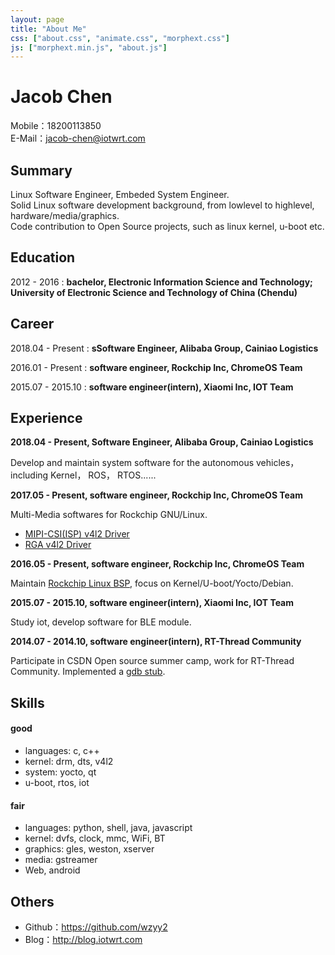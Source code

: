 ```yaml
---
layout: page
title: "About Me"
css: ["about.css", "animate.css", "morphext.css"]
js: ["morphext.min.js", "about.js"]
---
```


Jacob Chen
============
Mobile：18200113850  
E-Mail：jacob-chen@iotwrt.com

Summary
---------

Linux Software Engineer, Embeded System Engineer.  
Solid Linux software development background, from lowlevel to highlevel, hardware/media/graphics.  
Code contribution to Open Source projects, such as linux kernel, u-boot etc.  



Education
---------

2012 - 2016
:   **bachelor, Electronic Information Science and Technology; University of Electronic Science and Technology of China (Chendu)**

Career
----------

2018.04 - Present
: **sSoftware Engineer, Alibaba Group, Cainiao Logistics**

2016.01 - Present 
:   **software engineer, Rockchip Inc, ChromeOS Team**

2015.07 - 2015.10 
:   **software engineer(intern), Xiaomi Inc, IOT Team**

Experience
----------

**2018.04 - Present, Software Engineer, Alibaba Group, Cainiao Logistics**

Develop and maintain system software for the autonomous vehicles， including Kernel， ROS， RTOS......


**2017.05 - Present, software engineer, Rockchip Inc, ChromeOS Team**

Multi-Media softwares for Rockchip GNU/Linux. 

- [MIPI-CSI(ISP) v4l2 Driver](https://patchwork.kernel.org/patch/10119579/)
- [RGA v4l2 Driver](https://patchwork.kernel.org/patch/9875883/)

**2016.05 - Present, software engineer, Rockchip Inc, ChromeOS Team**

Maintain [Rockchip Linux BSP](https://github.com/rockchip-linux), focus on Kernel/U-boot/Yocto/Debian.

**2015.07 - 2015.10, software engineer(intern), Xiaomi Inc, IOT Team**

Study iot, develop software for BLE module.

**2014.07 - 2014.10, software engineer(intern), RT-Thread Community**

Participate in CSDN Open source summer camp, work for RT-Thread Community. Implemented a [gdb stub](https://github.com/RT-Thread/rt-thread/tree/master/components/gdb).

Skills
----------------------------------------
#### good
- languages: c, c++  
- kernel: drm, dts, v4l2  
- system: yocto, qt  
- u-boot, rtos, iot  

#### fair
- languages: python, shell, java, javascript  
- kernel: dvfs, clock, mmc, WiFi, BT  
- graphics: gles, weston, xserver  
- media: gstreamer   
- Web, android  

Others
----------------------------------------
- Github：https://github.com/wzyy2  
- Blog：http://blog.iotwrt.com  
